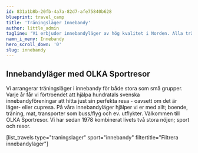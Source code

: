```yaml
---
id: 831a1b8b-20fb-4a7a-82d7-afe75840b628
blueprint: travel_camp
title: 'Träningsläger Innebandy'
author: little_admin
tagline: 'Vi erbjuder innebandyläger av hög kvalitet i Norden. Alla träningsläger är kvalitetssäkrade av OLKA.'
namn_i_meny: Innebandy
hero_scroll_down: '0'
slug: innebandy
---
```

<h2>Innebandyläger med OLKA Sportresor</h2>
<p class="p1"><span class="s1">Vi arrangerar träningsläger i innebandy för både stora som små grupper. Varje år får vi förtroendet att hjälpa hundratals svenska innebandyföreningar att hitta just sin perfekta resa - oavsett om det är läger- eller cupresa. </span>På våra innebandyläger hjälper vi er med allt; boende, träning, mat, transporter som buss/flyg och ev. utflykter. Välkommen till OLKA Sportresor. Vi har sedan 1978 kombinerat livets två stora nöjen; sport och resor.</p>
<p>[list_travels type="traningslager" sport="innebandy" filtertitle="Filtrera innebandyläger"]</p>
